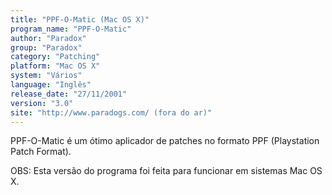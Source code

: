 ```yaml
---
title: "PPF-O-Matic (Mac OS X)"
program_name: "PPF-O-Matic"
author: "Paradox"
group: "Paradox"
category: "Patching"
platform: "Mac OS X"
system: "Vários"
language: "Inglês"
release_date: "27/11/2001"
version: "3.0"
site: "http://www.paradogs.com/ (fora do ar)"
---
```

PPF-O-Matic é um ótimo aplicador de patches no formato PPF (Playstation Patch Format).

OBS: Esta versão do programa foi feita para funcionar em sistemas Mac OS X.
